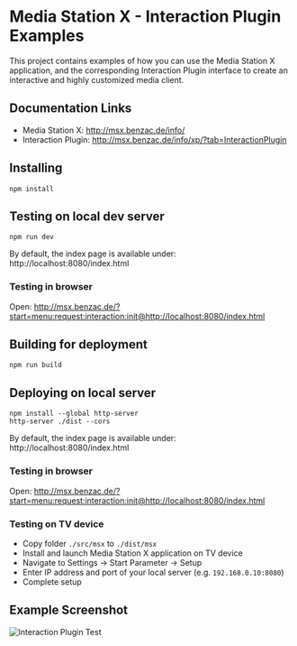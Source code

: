 # Media Station X - Interaction Plugin Examples
This project contains examples of how you can use the Media Station X application, and the corresponding Interaction Plugin interface to create an interactive and highly customized media client.

## Documentation Links
* Media Station X: http://msx.benzac.de/info/
* Interaction Plugin: http://msx.benzac.de/info/xp/?tab=InteractionPlugin

## Installing
```
npm install
```

## Testing on local dev server
```
npm run dev
```
By default, the index page is available under: http://localhost:8080/index.html

### Testing in browser
Open: http://msx.benzac.de/?start=menu:request:interaction:init@http://localhost:8080/index.html

## Building for deployment
```
npm run build
```

## Deploying on local server
```
npm install --global http-server
http-server ./dist --cors
```
By default, the index page is available under: http://localhost:8080/index.html

### Testing in browser
Open: http://msx.benzac.de/?start=menu:request:interaction:init@http://localhost:8080/index.html

### Testing on TV device
* Copy folder `./src/msx` to `./dist/msx`
* Install and launch Media Station X application on TV device
* Navigate to Settings -> Start Parameter -> Setup
* Enter IP address and port of your local server (e.g. `192.168.0.10:8080`)
* Complete setup

## Example Screenshot
![Interaction Plugin Test](https://msx.benzac.de/info/img/github.png)
